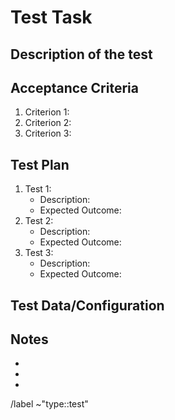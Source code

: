 # Test Task

## Description of the test

<!-- Describe the purpose or objective of this test task. -->

## Acceptance Criteria

<!-- List the criteria that need to be met for this test task to be considered complete. -->

1. Criterion 1: 
2. Criterion 2: 
3. Criterion 3: 

## Test Plan

<!-- Outline the tests that will be written as part of this test task. -->

1. Test 1: 
   - Description: 
   - Expected Outcome: 
2. Test 2: 
   - Description: 
   - Expected Outcome: 
3. Test 3: 
   - Description: 
   - Expected Outcome: 

## Test Data/Configuration

<!-- Provide any necessary test data or configurations required for the test. -->

## Notes

<!-- Include any additional notes or considerations relevant to this test task. -->

*
*
*

<!-- Define labels below. -->

/label ~"type::test"
